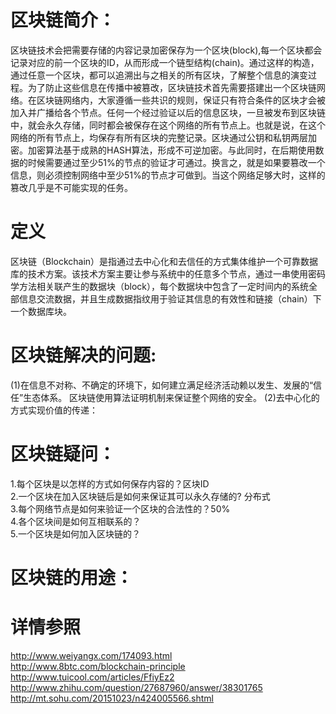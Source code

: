# 区块链简介：
区块链技术会把需要存储的内容记录加密保存为一个区块(block),每一个区块都会记录对应的前一个区块的ID，从而形成一个链型结构(chain)。通过这样的构造，通过任意一个区块，都可以追溯出与之相关的所有区块，了解整个信息的演变过程。为了防止这些信息在传播中被篡改，区块链技术首先需要搭建出一个区块链网络。在区块链网络内，大家遵循一些共识的规则，保证只有符合条件的区块才会被加入并广播给各个节点。任何一个经过验证以后的信息区块，一旦被发布到区块链中，就会永久存储，同时都会被保存在这个网络的所有节点上。也就是说，在这个网络的所有节点上，均保存有所有区块的完整记录。区块通过公钥和私钥两层加密。加密算法基于成熟的HASH算法，形成不可逆加密。与此同时，在后期使用数据的时候需要通过至少51%的节点的验证才可通过。换言之，就是如果要篡改一个信息，则必须控制网络中至少51%的节点才可做到。当这个网络足够大时，这样的篡改几乎是不可能实现的任务。

# 定义
区块链（Blockchain）是指通过去中心化和去信任的方式集体维护一个可靠数据库的技术方案。该技术方案主要让参与系统中的任意多个节点，通过一串使用密码学方法相关联产生的数据块（block），每个数据块中包含了一定时间内的系统全部信息交流数据，并且生成数据指纹用于验证其信息的有效性和链接（chain）下一个数据库块。

# 区块链解决的问题:
(1)在信息不对称、不确定的环境下，如何建立满足经济活动赖以发生、发展的“信任”生态体系。
区块链使用算法证明机制来保证整个网络的安全。
(2)去中心化的方式实现价值的传递：

# 区块链疑问：  
1.每个区块是以怎样的方式如何保存内容的？区块ID  
2.一个区块在加入区块链后是如何来保证其可以永久存储的? 分布式  
3.每个网络节点是如何来验证一个区块的合法性的？50%  
4.各个区块间是如何互相联系的？  
5.一个区块是如何加入区块链的？  

# 区块链的用途：
  
# 详情参照  
http://www.weiyangx.com/174093.html  
http://www.8btc.com/blockchain-principle  
http://www.tuicool.com/articles/FfiyEz2 
http://www.zhihu.com/question/27687960/answer/38301765
http://mt.sohu.com/20151023/n424005566.shtml 